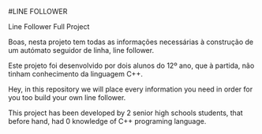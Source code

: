 #LINE FOLLOWER

Line Follower Full Project

Boas, nesta projeto tem todas as informações necessárias à construção de um autómato seguidor de linha, line follower.

Este projeto foi desenvolvido por dois alunos do 12º ano, que à partida, não tinham conhecimento da linguagem C++.


Hey, in this repository we will place every information you need in order for you too build your own line follower.

This project has been developed by 2 senior high schools students, that before hand, had 0 knowledge of C++ programing language.
